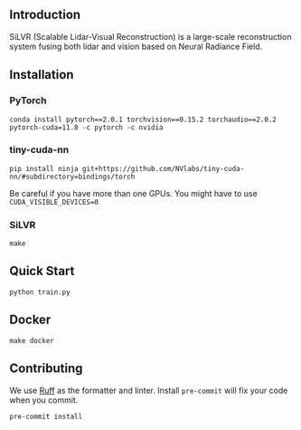 ## Introduction
SiLVR (Scalable Lidar-Visual Reconstruction) is a large-scale reconstruction system fusing both lidar and vision based on Neural Radiance Field.

## Installation
### PyTorch
```
conda install pytorch==2.0.1 torchvision==0.15.2 torchaudio==2.0.2 pytorch-cuda=11.8 -c pytorch -c nvidia
```
### tiny-cuda-nn
```
pip install ninja git+https://github.com/NVlabs/tiny-cuda-nn/#subdirectory=bindings/torch
```
Be careful if you have more than one GPUs. You might have to use `CUDA_VISIBLE_DEVICES=0`
### SiLVR
```
make
```

## Quick Start
```
python train.py
```

## Docker
```
make docker
```

## Contributing
We use [Ruff](https://github.com/astral-sh/ruff) as the formatter and linter. Install `pre-commit` will fix your code when you commit.
```
pre-commit install
```